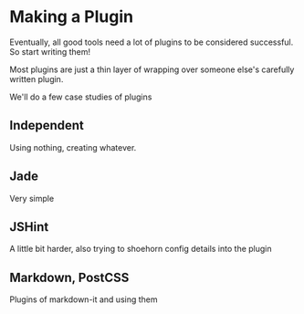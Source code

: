 # Making a Plugin

Eventually, all good tools need a lot of plugins to be considered successful. So start writing them!

Most plugins are just a thin layer of wrapping over someone else's carefully written plugin. 

We'll do a few case studies of plugins

## Independent

Using nothing, creating whatever. 

## Jade

Very simple

## JSHint

A little bit harder, also trying to shoehorn config details into the plugin

## Markdown, PostCSS

Plugins of markdown-it and using them